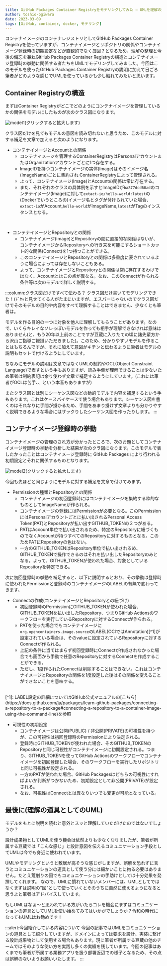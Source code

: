 ```yaml
---
title: GitHub Packages Container Registryをモデリングしてみた – UMLを理解の道具として
author: toshio-ogiwara
date: 2023-03-09
tags: [GitHub, container, docker, モデリング]
---
```

コンテナイメージのコンテナレジストリとしてGitHub Packages Container Registryを使っていますが、コンテナイメージとリポジトリの関係やコンテナイメージ登録時の初期設定などが直観的でなく毎回？となるため、理解の整理と今後の備忘を兼ねGitHub Packages Container Registryの構造とコンテナイメージ登録時の挙動に関係する者たちをUMLでモデリングしてみました。今回はこのモデルを使ったGitHub Packages Container Registryの説明に加えて日ごろ筆者がどのような感じでUMLを使っているかも少し触れてみたいと思います。

## Container Registryの構造
まずはContainer Registryがどこでどのようにコンテナイメージを管理しているかの関係をモデルにしたものが次のクラス図になります。

![model1](/img/blogs/2023/0309_resource-model.drawio.svg)(クリックすると拡大します)

クラス図だけを見てもモデルの意図を読み切れないと思うため、このモデルに対する補足を文章で加えると次のようになります。

- コンテナイメージとAccountとの関係
  - コンテナイメージを管理するContainerRegistryはPersonalアカウントまたはOrganizationアカウントごとに1つ存在する。
  - ImageIDを持つコンテナイメージの実体(Image)はそのイメージ名(ImageName)ごとに集約され ContainerRegistryによって管理される。
  - よって、コンテナイメージ(Image)とAccountの関係は常に存在する。
  - また、それぞれのクラスの具体例を示すとImageIDが`ba877dcd60ad`のコンテナイメージ(Image)に対して`extact-io/hello-world:latest`の(Dockerでいうところの)イメージ名とタグが付けられていた場合、`extact-io`がAccount,`hello-world`がImageName,`latest`がTagのインスタンスとなる。
<br/>

- コンテナイメージとRepositoryとの関係
  - コンテナイメージ(Image)とRepositoryの間に直接的な関係はないが、コンテナイメージからRepositoryへの行き来を可能にするショートカット的な関係(Connect)を1つ持つことができる。
  - このコンテナイメージとRepositoryとの関係は多重度に表されているように場合によっては存在しないこともある。
  - よって、コンテナイメージとRepositoryとの関係は常に存在するわけではなく、Accountとはこの点が異なる。なお、このConnectが作られる条件等は次のモデルで詳しく説明する。

:::column:クラス図だけですべて伝わる？
クラス図だけ書いてモデリングできた！(ﾄﾞﾔｯと見せてくる人がたまにいますが、エスパーじゃないのでクラス図だけでそのモデルの目的や内容をすべて理解することはできません、少なくとも筆者は。

モデルを作る目的の一つに対象を他人に理解してもらうことがあります。なので、いくらキレイなソレっぽいモデルを作っても相手が理解できなければ意味はありません(と、もう20年以上前のことですが豆蔵に入りたての頃に諸先輩方から沢山ご指導ご鞭撻いただきました)。このため、分かりやすいモデルを作ることはもちろんですが、それに加えて意図がキチンと伝わるように筆者はモデルの説明もセットで付けるようにしています。

ちなみにモデルの説明は文章ではなくUMLの制約やOCL(Object Constraint Language)で表すという手もありますが、読み手側が理解できることは少ないため筆者は制約表記は余り使わず文章で補足するようにしています。(これには筆者がOCLは苦手、、という本音もありますが)

またクラス図とは別にシーケンス図などの動的モデルで内容を補足するという手もあります。これはケースバイケースで使う場合もあります。シーケンス図を書くのはそれなりに手間が掛かるため、手間をあまり掛けず文章よりも分かりやすく説明できるような場合にはザックりしたシーケンス図を作ったりします。
:::
## コンテナイメージ登録時の挙動
コンテナイメージの管理のされ方が分かったところで、次のお題としてコンテナイメージ登録時の挙動を分析した結果が次のクラ図になります。このモデルで表したかったことはコンテナイメージ登録時に GitHub Packages により行われる初期設定とそれに関係するものとなります。

![model2](/img/blogs/2023/0309_event-model.drawio.svg)(クリックすると拡大します)

今回も先ほどと同じようにモデルに対する補足を文章で付けてみます。

- Permissionの種類とRepositoryとの関係
  - コンテナイメージの初回登録時にはコンテナイメージを集約する枠的なものとしてImageNameが作られる。
  - コンテナイメージの登録にはPermissionが必要となる。このPermissionにはPersonalアカウントごとに払い出されるPersonal Access Token(PAT)とRepositoryが払い出すGITHUB_TOKENの２つがある。
  - PATはAccount単位で払い出されるため、特定のRepositoryに紐づくものでなくAccountが持つすべてのRepositoryに対するものとなる。このためPATにRepositoryの色はない。
  - 一方のGITHUB_TOKENはRepository単位で払い出されるめ、GITHUB_TOKENで操作できるのはそれを払い出したRepositoryのみとなる。よって、GITHUB_TOKENが使われた場合、対象としているRepositoryを特定できる。


次に初回登録時の挙動を補足すると、以下に説明するとおり、その挙動は登録時に使われたPermissionと登録時のコンテナイメージのLABELの有無で変わってきます。

- Connectの作成(コンテナイメージとRepositoryとの紐づけ)
  - 初回登録時のPermissionにGITHUB_TOKENが使われた場合、GITHUB_TOKENを払い出したRepository、つまりGitHub Actionsのワークフローを実行しているRepositoryに対するConnectが作られる。
  - PATを使った場合でもコンテナイメージに`org.opencontainers.image.source`のLABEL(OCIではAnnotation)[^1]が設定されている場合は、そのvalueに設定されているRepositoryに対するConnectが作られる。
  - 上記の条件に当てはまらず初回登録時にConnectが作成されなかった場合でも画面から手動で任意のRepositoryに対するConnectを作成することができる。
  - ただし、1度作られたConnectは削除することはできない。これはコンテナイメージとRepositoryの関係を1度設定した後はその関係を変えることができないことを意味する。
<br/>
[^1]: LABEL設定の詳細についてはGitHub公式マニュアルの[こちら](https://docs.github.com/ja/packages/learn-github-packages/connecting-a-repository-to-a-package#connecting-a-repository-to-a-container-image-using-the-command-line)を参照

- 可視性の初期設定
  - コンテナイメージは公開(PUBLIC) / 非公開(PRIVATE)の可視性を持つが、この可視性は初回登録時のPermissionにより決定される。
  - 登録時にGITHUB_TOKENが使われた場合、そのGITHUB_TOKENのRepositoryと同じ可視性がコンテナイメージに初期設定される。つまり、GITHUB_TOKENを使ってGitHub Actionsのワークフローでコンテナイメージを初回登録した場合、そのワークフローを実行したリポジトリと同じ可視性が設定される。
  - 一方のPATが使われた場合、GitHub Packagesはどちらの可視性にすればよいか判断がつかないため、初期設定として非公開(PRIVATE)が設定される。
  - なお、可視性はConnectとは異なりいつでも変更が可能となっている。

## 最後に(理解の道具としてのUML)
モデルをもとに説明を読むと意外とスッと理解していただけたのではないでしょうか？

設計成果物としてUMLを使う機会は依然よりも少なくなりましたが、筆者が所属する豆蔵では「こんな感じ」と設計意図を伝えるコミュニケーション手段としてUMLは今でも身近に使われています。

UMLやモデリングというと敷居が高そうな感じがしますが、誤解を恐れずに言うとコミュニケーションの道具として使う分には細かいことに拘る必要はありません。たとえ荒削りの図でもコミュニケーションの手助けとしては十分効果を発揮してくれます。
なので、UMLに慣れていないメンバーには、UMLとしてではなくまずは説明の"図"として使っていくとそのうちに自然に使えるようになると思うよと筆者はアドバイスしています。

もしUMLはなぁ～と思われている方がいたらコレを機会にまずはコミュニケーションの道具としてUMLを使い始めてみてはいかがでしょうか？令和の時代になってもUMLはお勧めです！

:::alert:今回紹介している内容について
今回の記事ではUMLをコミュニケーションの道具として紹介していますが、ドメインによっては要求を設計、実装に繋げる設計成果物として使用する場合もあります。現に筆者が所属する豆蔵の他のチームではそのような使い方を実践し多くの実績を残しています。今回の記事はあくまでも筆者が所属する業務アプリを扱う部署近辺での様子となるため、その点は誤解のないようお願いいたします。
:::
